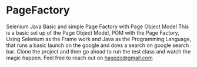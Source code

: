 # PageFactory
Selenium Java Basic and simple Page Factory with Page Object Model
This is a basic set up of the Page Object Model, POM with the Page Factory, Using Selenium as the Frame work and Java as the Programming Language, that runs a basic launch on the google and does a search on google search bar. Clone the project and then go ahead to run the test class and watch the magic happen. Feel free to reach out on haggzo@gmail.com
